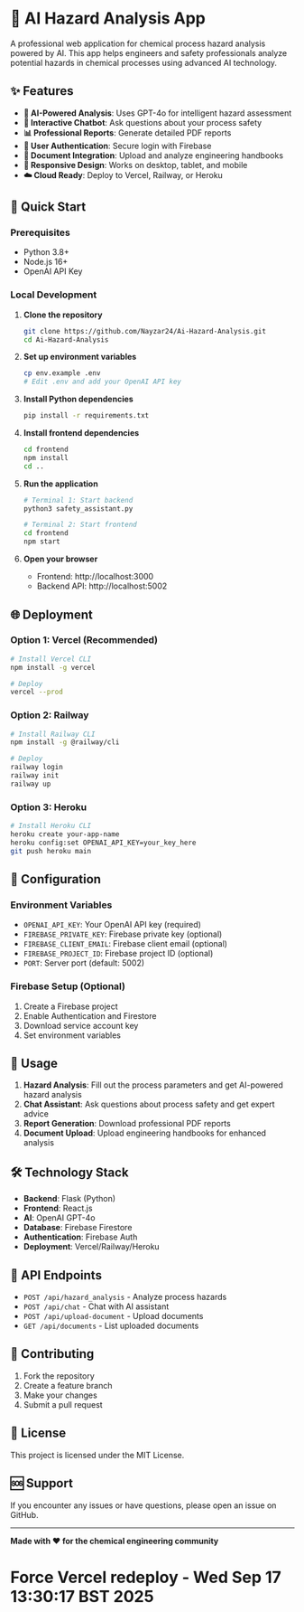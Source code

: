 # 🧪 AI Hazard Analysis App

A professional web application for chemical process hazard analysis powered by AI. This app helps engineers and safety professionals analyze potential hazards in chemical processes using advanced AI technology.

## ✨ Features

- **🤖 AI-Powered Analysis**: Uses GPT-4o for intelligent hazard assessment
- **💬 Interactive Chatbot**: Ask questions about your process safety
- **📊 Professional Reports**: Generate detailed PDF reports
- **👤 User Authentication**: Secure login with Firebase
- **📁 Document Integration**: Upload and analyze engineering handbooks
- **📱 Responsive Design**: Works on desktop, tablet, and mobile
- **☁️ Cloud Ready**: Deploy to Vercel, Railway, or Heroku

## 🚀 Quick Start

### Prerequisites
- Python 3.8+
- Node.js 16+
- OpenAI API Key

### Local Development

1. **Clone the repository**
   ```bash
   git clone https://github.com/Nayzar24/Ai-Hazard-Analysis.git
   cd Ai-Hazard-Analysis
   ```

2. **Set up environment variables**
   ```bash
   cp env.example .env
   # Edit .env and add your OpenAI API key
   ```

3. **Install Python dependencies**
   ```bash
   pip install -r requirements.txt
   ```

4. **Install frontend dependencies**
   ```bash
   cd frontend
   npm install
   cd ..
   ```

5. **Run the application**
   ```bash
   # Terminal 1: Start backend
   python3 safety_assistant.py
   
   # Terminal 2: Start frontend
   cd frontend
   npm start
   ```

6. **Open your browser**
   - Frontend: http://localhost:3000
   - Backend API: http://localhost:5002

## 🌐 Deployment

### Option 1: Vercel (Recommended)
```bash
# Install Vercel CLI
npm install -g vercel

# Deploy
vercel --prod
```

### Option 2: Railway
```bash
# Install Railway CLI
npm install -g @railway/cli

# Deploy
railway login
railway init
railway up
```

### Option 3: Heroku
```bash
# Install Heroku CLI
heroku create your-app-name
heroku config:set OPENAI_API_KEY=your_key_here
git push heroku main
```

## 🔧 Configuration

### Environment Variables
- `OPENAI_API_KEY`: Your OpenAI API key (required)
- `FIREBASE_PRIVATE_KEY`: Firebase private key (optional)
- `FIREBASE_CLIENT_EMAIL`: Firebase client email (optional)
- `FIREBASE_PROJECT_ID`: Firebase project ID (optional)
- `PORT`: Server port (default: 5002)

### Firebase Setup (Optional)
1. Create a Firebase project
2. Enable Authentication and Firestore
3. Download service account key
4. Set environment variables

## 📖 Usage

1. **Hazard Analysis**: Fill out the process parameters and get AI-powered hazard analysis
2. **Chat Assistant**: Ask questions about process safety and get expert advice
3. **Report Generation**: Download professional PDF reports
4. **Document Upload**: Upload engineering handbooks for enhanced analysis

## 🛠️ Technology Stack

- **Backend**: Flask (Python)
- **Frontend**: React.js
- **AI**: OpenAI GPT-4o
- **Database**: Firebase Firestore
- **Authentication**: Firebase Auth
- **Deployment**: Vercel/Railway/Heroku

## 📝 API Endpoints

- `POST /api/hazard_analysis` - Analyze process hazards
- `POST /api/chat` - Chat with AI assistant
- `POST /api/upload-document` - Upload documents
- `GET /api/documents` - List uploaded documents

## 🤝 Contributing

1. Fork the repository
2. Create a feature branch
3. Make your changes
4. Submit a pull request

## 📄 License

This project is licensed under the MIT License.

## 🆘 Support

If you encounter any issues or have questions, please open an issue on GitHub.

---

**Made with ❤️ for the chemical engineering community**
# Force Vercel redeploy - Wed Sep 17 13:30:17 BST 2025
